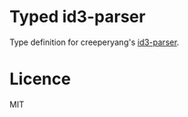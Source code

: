 # Typed id3-parser
Type definition for creeperyang's [id3-parser](https://github.com/creeperyang/id3-parser).
# Licence
MIT
